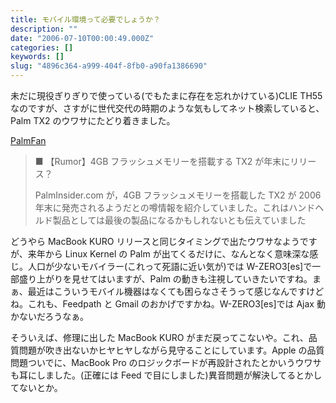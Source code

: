 ```yaml
---
title: モバイル環境って必要でしょうか？
description: ""
date: "2006-07-10T00:00:49.000Z"
categories: []
keywords: []
slug: "4896c364-a999-404f-8fb0-a90fa1386690"
---
```


未だに現役ぎりぎりで使っている(でもたまに存在を忘れかけている)CLIE TH55 なのですが、さすがに世代交代の時期のような気もしてネット検索していると、Palm TX2 のウワサにたどり着きました。

[PalmFan](http://www.palmfan.com/old_news/2006-05-2.phtml)

> ■ 【Rumor】4GB フラッシュメモリーを搭載する TX2 が年末にリリース？
>
> PalmInsider.com が，4GB フラッシュメモリーを搭載した TX2 が 2006 年末に発売されるようだとの噂情報を紹介していました。これはハンドヘルド製品としては最後の製品になるかもしれないとも伝えていました

どうやら MacBook KURO リリースと同じタイミングで出たウワサなようですが、来年から Linux Kernel の Palm が出てくるだけに、なんとなく意味深な感じ。人口が少ないモバイラー(これって死語に近い気が)では W-ZERO3\[es\]で一部盛り上がりを見せてはいますが、Palm の動きも注視していきたいですね。まぁ、最近はこういうモバイル機器はなくても困らなさそうって感じなんですけどね。これも、Feedpath と Gmail のおかげですかね。W-ZERO3\[es\]では Ajax 動かないだろうなぁ。

そういえば、修理に出した MacBook KURO がまだ戻ってこないや。これ、品質問題が吹き出ないかヒヤヒヤしながら見守ることにしています。Apple の品質問題ついでに、MacBook Pro のロジックボードが再設計されたとかいうウワサも耳にしました。(正確には Feed で目にしました)異音問題が解決してるとかしてないとか。

